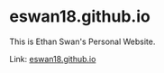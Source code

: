 # eswan18.github.io

This is Ethan Swan's Personal Website.

Link: [eswan18.github.io](http://eswan18.github.io)
